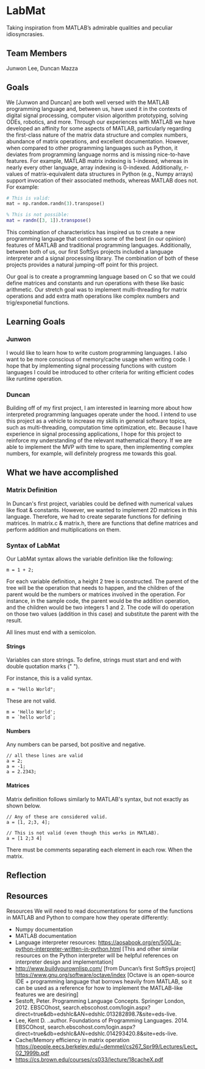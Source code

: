 # LabMat

Taking inspiration from MATLAB’s admirable qualities and peculiar idiosyncrasies.

## Team Members

Junwon Lee, Duncan Mazza

## Goals

We [Junwon and Duncan] are both well versed with the MATLAB programming language and, between us, have used it in the contexts of digital signal processing, computer vision algorithm prototyping, solving ODEs, robotics, and more.
Through our experiences with MATLAB we have developed an affinity for some aspects of MATLAB, particularly regarding the first-class nature of the matrix data structure and complex numbers, abundance of matrix operations, and excellent documentation. However, when compared to other programming languages such as Python, it deviates from programming language norms and is missing nice-to-have features. For example, MATLAB matrix indexing is 1-indexed, whereas in nearly every other language, array indexing is 0-indexed. Additionally, r-values of matrix-equivalent data structures in Python (e.g., Numpy arrays) support invocation of their associated methods, whereas MATLAB does not. For example:
```python
# This is valid:
mat = np.random.randn(3).transpose()
```
```matlab
% This is not possible:
mat = randn([3, 1]).transpose()
```
This combination of characteristics has inspired us to create a new programming language that combines some of the best (in our opinion) features of MATLAB and traditional programming languages. Additionally, between both of us, our first SoftSys projects included a language interpreter and a signal processing library. The combination of both of these projects provides a natural jumping-off point for this project.

Our goal is to create a programming language based on C so that we could define matrices and constants and run operations with these like basic arithmetic. Our stretch goal was to implement multi-threading for matrix operations and add extra math operations like complex numbers and trig/exponetial functions.

## Learning Goals

### Junwon
I would like to learn how to write custom programming languages. I also want to be more conscious of memory/cache usage when writing code. I hope that by implementing signal processing functions with custom languages I could be introduced to other criteria for writing efficient codes like runtime operation.

### Duncan
Building off of my first project, I am interested in learning more about how interpreted programming languages operate under the hood. I intend to use this project as a vehicle to increase my skills in general software topics, such as multi-threading, computation time optimization, etc. Because I have experience in signal processing applications, I hope for this project to reinforce my understanding of the relevant mathematical theory. If we are able to implement the MVP with time to spare, then implementing complex numbers, for example, will definitely progress me towards this goal.

## What we have accomplished

### Matrix Definition

In Duncan's first project, variables could be defined with numerical values like float & constants. However, we wanted to implement 2D matrices in this language. Therefore, we had to create separate functions for defining matrices. In matrix.c & matrix.h, there are functions that define matrices and perform addition and multiplications on them.

### Syntax of LabMat

Our LabMat syntax allows the variable definition like the following:
```
m = 1 + 2;
```
For each variable definition, a height 2 tree is constructed. The parent of the tree will be the operation that needs to happen, and the children of the parent would be the numbers or matrices involved in the operation. For instance, in the sample code, the parent would be the addition operation, and the children would be two integers 1 and 2. The code will do operation on those two values (addition in this case) and substitute the parent with the result.

All lines must end with a semicolon.

#### Strings

Variables can store strings. To define, strings must start and end with double quotation marks (" ").

For instance, this is a valid syntax.
```
m = "Hello World";
```

These are not valid.
```
m = 'Hello World';
m = `hello world`;
```

#### Numbers

Any numbers can be parsed, bot positive and negative.
```
// all these lines are valid
a = 2;
a = -1;
a = 2.2343;

```

#### Matrices

Matrix definition follows similarly to MATLAB's syntax, but not exactly as shown below.
```
// Any of these are considered valid.
a = [1, 2;3, 4];

// This is not valid (even though this works in MATLAB).
a = [1 2;3 4]

```
There must be comments separating each element in each row. When the matrix.  
## Reflection


## Resources

Resources
We will need to read documentations for some of the functions in MATLAB and Python to compare how they operate differently:
* Numpy documentation
* MATLAB documentation
* Language interpreter resources: https://aosabook.org/en/500L/a-python-interpreter-written-in-python.html [This and other similar resources on the Python interpreter will be helpful references on interpreter design and implementation]
* http://www.buildyourownlisp.com/ [from Duncan’s first SoftSys project]
https://www.gnu.org/software/octave/index [Octave is an open-source IDE + programming language that borrows heavily from MATLAB, so it can be used as a reference for how to implement the MATLAB-like features we are desiring]
* Sestoft, Peter. Programming Language Concepts. Springer London, 2012. EBSCOhost, search.ebscohost.com/login.aspx?direct=true&db=edshlc&AN=edshlc.013282898.7&site=eds-live.
* Lee, Kent D. ..author. Foundations of Programming Languages. 2014. EBSCOhost, search.ebscohost.com/login.aspx?direct=true&db=edshlc&AN=edshlc.014293420.8&site=eds-live.
* Cache/Memory efficiency in matrix operation https://people.eecs.berkeley.edu/~demmel/cs267_Spr99/Lectures/Lect_02_1999b.pdf
* https://cs.brown.edu/courses/cs033/lecture/18cacheX.pdf
